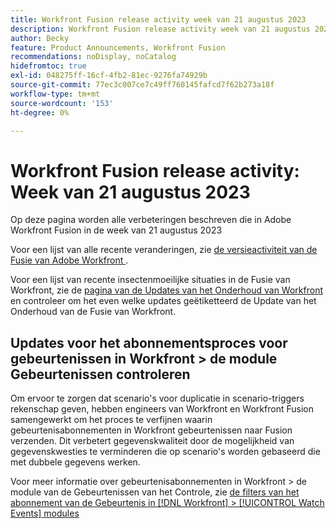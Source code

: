 ```yaml
---
title: Workfront Fusion release activity week van 21 augustus 2023
description: Workfront Fusion release activity week van 21 augustus 2023
author: Becky
feature: Product Announcements, Workfront Fusion
recommendations: noDisplay, noCatalog
hidefromtoc: true
exl-id: 048275ff-16cf-4fb2-81ec-9276fa74929b
source-git-commit: 77ec3c007ce7c49ff760145fafcd7f62b273a18f
workflow-type: tm+mt
source-wordcount: '153'
ht-degree: 0%

---
```


# Workfront Fusion release activity: Week van 21 augustus 2023

Op deze pagina worden alle verbeteringen beschreven die in Adobe Workfront Fusion in de week van
21 augustus 2023

Voor een lijst van alle recente veranderingen, zie [ de versieactiviteit van de Fusie van Adobe Workfront ](/help/workfront-fusion/fusion-product-releases/fusion-release-activity.md).

Voor een lijst van recente insectenmoeilijke situaties in de Fusie van Workfront, zie de [ pagina van de Updates van het Onderhoud van Workfront ](https://experienceleague.adobe.com/docs/workfront-known-issues/releases/current-updates.html) en controleer om het even welke updates geëtiketteerd de Update van het Onderhoud van de Fusie van Workfront.

## Updates voor het abonnementsproces voor gebeurtenissen in Workfront > de module Gebeurtenissen controleren

Om ervoor te zorgen dat scenario&#39;s voor duplicatie in scenario-triggers rekenschap geven, hebben engineers van Workfront en Workfront Fusion samengewerkt om het proces te verfijnen waarin gebeurtenisabonnementen in Workfront gebeurtenissen naar Fusion verzenden. Dit verbetert gegevenskwaliteit door de mogelijkheid van gegevenskwesties te verminderen die op scenario&#39;s worden gebaseerd die met dubbele gegevens werken.

Voor meer informatie over gebeurtenisabonnementen in Workfront > de module van de Gebeurtenissen van het Controle, zie [ de filters van het abonnement van de Gebeurtenis in  [!DNL Workfront] > [!UICONTROL Watch Events] modules ](/help/workfront-fusion/references/apps-and-modules/adobe-connectors/workfront-modules.md#event-subscription-filters-in-the-workfront--watch-events-modules)
